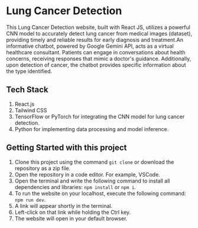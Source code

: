 # Lung Cancer Detection

This Lung Cancer Detection website, built with React JS, utilizes a powerful CNN model to accurately detect lung cancer from medical images (dataset), providing timely and reliable results for early diagnosis and treatment.An informative chatbot, powered by Google Gemini API, acts as a virtual healthcare consultant. Patients can engage in conversations about health concerns, receiving responses that mimic a doctor's guidance. Additionally, upon detection of cancer, the chatbot provides specific information about the type identified.

## Tech Stack

1. React.js
2. Tailwind CSS
3. TensorFlow or PyTorch for integrating the CNN model for lung cancer detection.
4. Python for implementing data processing and model inference.

## Getting Started with this project

1. Clone this project using the command `git clone` or download the repository as a zip file.
2. Open the repository in a code editor. For example, VSCode.
3. Open the terminal and write the following command to install all dependencies and libraries: `npm install` or `npm i`.
4. To run the website on your localhost, execute the following command: `npm run dev`.
5. A link will appear shortly in the terminal.
6. Left-click on that link while holding the Ctrl key.
7. The website will open in your default browser.
